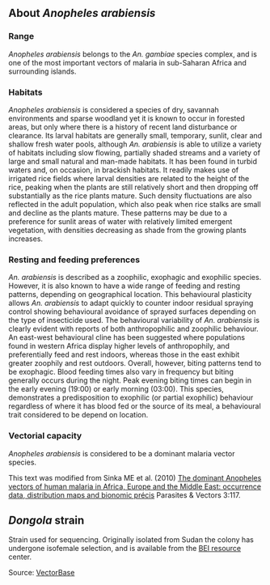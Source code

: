 About *Anopheles* *arabiensis*
------------------------------

### Range

*Anopheles arabiensis* belongs to the *An. gambiae* species complex, and
is one of the most important vectors of malaria in sub-Saharan Africa
and surrounding islands.

### Habitats

*Anopheles arabiensis* is considered a species of dry, savannah
environments and sparse woodland yet it is known to occur in forested
areas, but only where there is a history of recent land disturbance or
clearance. Its larval habitats are generally small, temporary, sunlit,
clear and shallow fresh water pools, although *An. arabiensis* is able
to utilize a variety of habitats including slow flowing, partially
shaded streams and a variety of large and small natural and man-made
habitats. It has been found in turbid waters and, on occasion, in
brackish habitats. It readily makes use of irrigated rice fields where
larval densities are related to the height of the rice, peaking when the
plants are still relatively short and then dropping off substantially as
the rice plants mature. Such density fluctuations are also reflected in
the adult population, which also peak when rice stalks are small and
decline as the plants mature. These patterns may be due to a preference
for sunlit areas of water with relatively limited emergent vegetation,
with densities decreasing as shade from the growing plants increases.

### Resting and feeding preferences

*An. arabiensis* is described as a zoophilic, exophagic and exophilic
species. However, it is also known to have a wide range of feeding and
resting patterns, depending on geographical location. This behavioural
plasticity allows *An. arabiensis* to adapt quickly to counter indoor
residual spraying control showing behavioural avoidance of sprayed
surfaces depending on the type of insecticide used. The behavioural
variability of *An. arabiensis* is clearly evident with reports of both
anthropophilic and zoophilic behaviour. An east-west behavioural cline
has been suggested where populations found in western Africa display
higher levels of anthropophily, and preferentially feed and rest
indoors, whereas those in the east exhibit greater zoophily and rest
outdoors. Overall, however, biting patterns tend to be exophagic. Blood
feeding times also vary in frequency but biting generally occurs during
the night. Peak evening biting times can begin in the early evening
(19:00) or early morning (03:00). This species, demonstrates a
predisposition to exophilic (or partial exophilic) behaviour regardless
of where it has blood fed or the source of its meal, a behavioural trait
considered to be depend on location.

### Vectorial capacity

*Anopheles arabiensis* is considered to be a dominant malaria vector
species.

This text was modified from Sinka ME et al. (2010) [The dominant
Anopheles vectors of human malaria in Africa, Europe and the Middle
East: occurrence data, distribution maps and bionomic
précis](http://www.parasitesandvectors.com/content/3/1/117) Parasites &
Vectors 3:117.

*Dongola* strain
----------------

Strain used for sequencing. Originally isolated from Sudan the colony
has undergone isofemale selection, and is available from the [BEI
resource](https://www.beiresources.org) center.

Source:
[VectorBase](https://veupathdb.org/veupathdb/app/search/dataset/AllDatasets/result?filterTerm=GCA_000349185.1)
